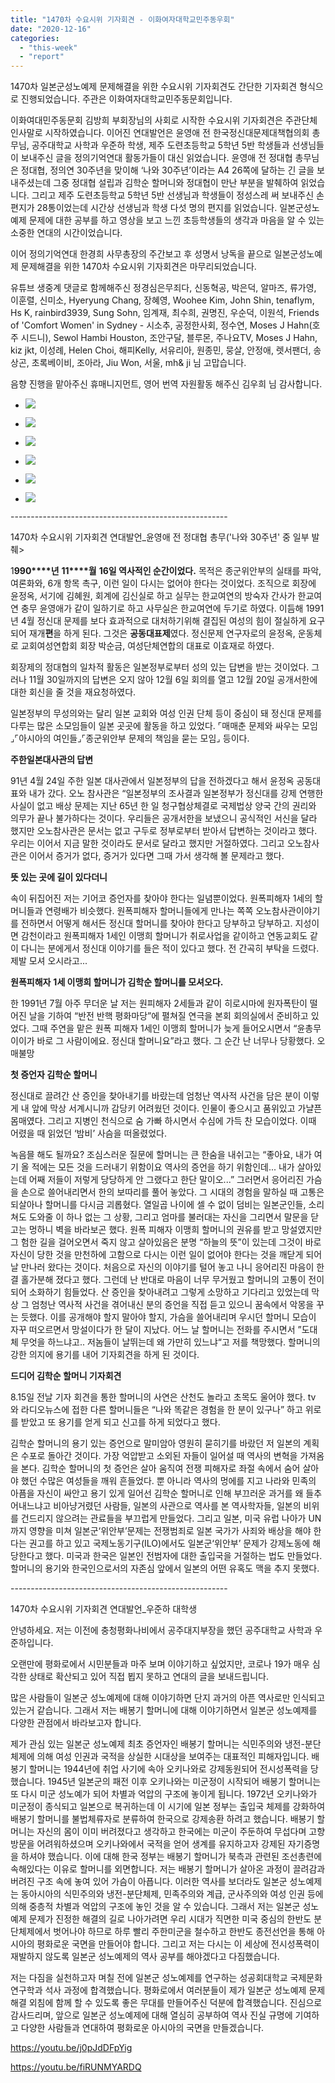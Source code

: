 ```yaml
---
title: "1470차 수요시위 기자회견 - 이화여자대학교민주동우회"
date: "2020-12-16"
categories: 
  - "this-week"
  - "report"
---
```


1470차 일본군성노예제 문제해결을 위한 수요시위 기자회견도 간단한 기자회견 형식으로 진행되었습니다. 주관은 이화여자대학교민주동문회입니다.

이화여대민주동문회 김방희 부회장님의 사회로 시작한 수요시위 기자회견은 주관단체 인사말로 시작하였습니다. 이어진 연대발언은 윤영애 전 한국정신대문제대책협의회 총무님, 공주대학교 사학과 우준하 학생, 제주 도련초등학교 5학년 5반 학생들과 선생님들이 보내주신 글을 정의기억연대 활동가들이 대신 읽었습니다. 윤영애 전 정대협 총무님은 정대협, 정의연 30주년을 맞이해 ‘나와 30주년’이라는 A4 26쪽에 달하는 긴 글을 보내주셨는데 그중 정대협 설립과 김학순 할머니와 정대협이 만난 부분을 발췌하여 읽었습니다. 그리고 제주 도련초등학교 5학년 5반 선생님과 학생들이 정성스레 써 보내주신 손편지가 28통이었는데 시간상 선생님과 학생 다섯 명의 편지를 읽었습니다. 일본군성노예제 문제에 대한 공부를 하고 영상을 보고 느낀 초등학생들의 생각과 마음을 알 수 있는 소중한 연대의 시간이었습니다.

이어 정의기억연대 한경희 사무총장의 주간보고 후 성명서 낭독을 끝으로 일본군성노예제 문제해결을 위한 1470차 수요시위 기자회견은 마무리되었습니다.

유튜브 생중계 댓글로 함께해주신 정경심은무죄다, 신동혁공, 박은덕, 알마즈, 류가영, 이훈렬, 신미소, Hyeryung Chang, 장혜영, Woohee Kim, John Shin, tenaflym, Hs K, rainbird3939, Sung Sohn, 임계재, 최수희, 권명진, 우순덕, 이원석, Friends of 'Comfort Women' in Sydney - 시소추, 공정한사회, 정수연, Moses J Hahn(​호주 시드니), Sewol Hambi Houston, 조안구달, 블루몬, 주나요TV, Moses J Hahn, kiz jkt, 이성례, Helen Choi, 해피Kelly, 서유리아, 원종민, 뭉살, 안정애, 렛서팬더, 송상곤, 초록베이비, 조아라, Jiu Won, 서울, mh& ji 님 고맙습니다.

음향 진행을 맡아주신 휴매니지먼트, 영어 번역 자원활동 해주신 김우희 님 감사합니다.

- ![](https://r2.womenandwar.net/2020/12/크기변환IMGP3614.jpg)
    
- ![](https://r2.womenandwar.net/2020/12/크기변환IMGP3637.jpg)
    
- ![](https://r2.womenandwar.net/2020/12/크기변환IMGP3688.jpg)
    
- ![](https://r2.womenandwar.net/2020/12/크기변환IMGP3708.jpg)
    
- ![](https://r2.womenandwar.net/2020/12/크기변환IMGP3736.jpg)
    
- ![](https://r2.womenandwar.net/2020/12/크기변환IMGP3785.jpg)
    

\------------------------------------------------------

1470차 수요시위 기자회견 연대발언\_윤영애 전 정대협 총무('나와 30주년' 중 일부 발췌>

1**990****년** **11****월** **16****일 역사적인 순간이었다****.** 목적은 종군위안부의 실태를 파악, 여론화와, 6개 항목 촉구, 이런 일이 다시는 없어야 한다는 것이었다. 조직으로 회장에 윤정옥, 서기에 김혜원, 회계에 김신실로 하고 실무는 한교여연의 방숙자 간사가 한교여연 충무 윤영애가 같이 일하기로 하고 사무실은 한교여연에 두기로 하였다. 이듬해 1991년 4월 정신대 문제를 보다 효과적으로 대처하기위해 결집된 여성의 힘이 절실하게 요구되어 재개**편**을 하게 된다. 그것은 **공동대표제**였다. 정신문제 연구자로의 윤정옥, 운동체로 교회여성연합회 회장 박순금, 여성단체연합의 대표로 이효재로 하였다.

회장제의 정대협의 일차적 활동은 일본정부로부터 성의 있는 답변을 받는 것이었다. 그러나 11월 30일까지의 답변은 오지 않아 12월 6일 회의를 열고 12월 20일 공개서한에 대한 회신을 줄 것을 재요청하였다.

일본정부의 무성의와는 달리 일본 교회와 여성 인권 단체 등이 중심이 돼 정신대 문제를 다루는 많은 소모임들이 일본 곳곳에 활동을 하고 있었다. ⌜매매춘 문제와 싸우는 모임⌟⌜아시아의 여인들⌟⌜종군위안부 문제의 책임을 묻는 모임⌟ 등이다.

**주한일본대사관의 답변**

91년 4월 24일 주한 일본 대사관에서 일본정부의 답을 전하겠다고 해서 윤정옥 공동대표와 내가 갔다. 오노 참사관은 “일본정부의 조사결과 일본정부가 정신대를 강제 연행한 사실이 없고 배상 문제는 지난 65년 한 일 청구협상체결로 국제법상 양국 간의 권리와 의무가 끝나 불가하다는 것이다. 우리들은 공개서한을 보냈으니 공식적인 서신을 달라 했지만 오노참사관은 문서는 없고 구두로 정부로부터 받아서 답변하는 것이라고 했다. 우리는 이어서 지금 말한 것이라도 문서로 달라고 했지만 거절하였다. 그리고 오노참사관은 이어서 증거가 없다, 증거가 있다면 그때 가서 생각해 볼 문제라고 했다.

**뜻 있는 곳에 길이 있다더니**

속이 뒤집어진 저는 기어코 증언자를 찾아야 한다는 일념뿐이었다. 원폭피해자 1세의 할머니들과 연령배가 비슷했다. 원폭피해자 할머니들에게 만나는 쪽쪽 오노참사관이야기를 전하면서 어떻게 해서든 정신대 할머니를 찾아야 한다고 당부하고 당부하고. 지성이면 감천이라고 원폭피해자 1세인 이맹희 할머니가 취로사업을 같이하고 연동교회도 같이 다니는 분에게서 정신대 이야기를 들은 적이 있다고 했다. 전 간곡히 부탁을 드렸다. 제발 모셔 오시라고...

**원폭피해자** **1****세 이맹희 할머니가 김학순 할머니를 모셔오다****.**

한 1991년 7월 아주 무더운 날 저는 원피해자 2세들과 같이 히로시마에 원자폭탄이 떨어진 날을 기하여 “반전 반핵 평화마당”에 펼쳐질 연극을 본회 회의실에서 준비하고 있었다. 그때 주연을 맡은 원폭 피해자 1세인 이맹희 할머니가 늦게 들어오시면서 “윤총무 이이가 바로 그 사람이에요. 정신대 할머니요”라고 했다. 그 순간 난 너무나 당황했다. 오매불망

**첫 증언자 김학순 할머니**

정신대로 끌려간 산 증인을 찾아내기를 바랐는데 엄청난 역사적 사건을 담은 분이 이렇게 내 앞에 막상 서계시니까 감당키 어려웠던 것이다. 인물이 좋으시고 품위있고 가냘픈 몸매였다. 그리고 지병인 천식으로 숨 가빠 하시면서 수심에 가득 찬 모습이었다. 이때 어렸을 때 읽었던 ‘밤비’ 사슴을 떠올렸었다.

녹음믈 해도 될까요? 조심스러운 질문에 할머니는 큰 한숨을 내쉬고는 “좋아요, 내가 여기 올 적에는 모든 것을 드러내기 위함이요 역사의 증언을 하기 위함인데... 내가 살아있는데 어째 저들이 저렇게 당당하게 안 그랬다고 한단 말이오...” 그러면서 응어리진 가슴을 손으로 쓸어내리면서 한의 보따리를 풀어 놓았다. 그 시대의 경험을 말하실 때 고통은 되살아나 할머니를 다시금 괴롭혔다. 열일곱 나이에 셀 수 없이 덤비는 일본군인들, 소리쳐도 도와줄 이 하나 없는 그 상황, 그리고 엄마를 불러대는 자신을 그리면서 말문을 닫고는 멍하니 벽을 바라보곤 했다. 원폭 피해자 이맹희 할머니의 권유를 받고 망설였지만 그 험한 길을 걸어오면서 죽지 않고 살아있음은 분명 “하늘의 뜻”이 있는데 그것이 바로 자신이 당한 것을 만천하에 고함으로 다시는 이런 일이 없어야 한다는 것을 깨닫게 되어 날 만나러 왔다는 것이다. 처음으로 자신의 이야기를 털어 놓고 나니 응어리진 마음이 한결 홀가분해 졌다고 했다. 그런데 난 반대로 마음이 너무 무거웠고 할머니의 고통이 전이되어 소화하기 힘들었다. 산 증인을 찾아내려고 그렇게 소망하고 기다리고 있었는데 막상 그 엄청난 역사적 사건을 겪어내신 분의 증언을 직접 듣고 있으니 꿈속에서 악몽을 꾸는 듯했다. 이를 공개해야 할지 말아야 할지, 가슴을 쓸어내리며 우시던 할머니 모습이 자꾸 떠오르면서 망설이다가 한 달이 지났다. 어느 날 할머니는 전화를 주시면서 ”도대체 무엇을 하느냐고.. 저놈들이 날뛰는데 왜 가만히 있느냐“고 저를 책망했다. 할머니의 강한 의지에 용기를 내어 기자회견을 하게 된 것이다.

**드디어 김학순 할머니 기자회견**

8.15일 전날 기자 회견을 통한 할머니의 사연은 산천도 놀라고 초목도 울어야 했다. tv 와 라디오뉴스에 접한 다른 할머니들은 “나와 똑같은 경험을 한 분이 있구나” 하고 위로를 받았고 또 용기를 얻게 되고 신고를 하게 되었다고 했다.

김학순 할머니의 용기 있는 증언으로 말미암아 영원히 묻히기를 바랐던 저 일본의 계획은 수포로 돌아간 것이다. 가장 억압받고 소외된 자들이 일어설 때 역사의 변혁을 가져옴을 본다. 김학순 할머니의 첫 증언은 살아 움직여 전쟁 피해자로 좌절 속에서 숨어 살아야 했던 수많은 여성들을 깨워 흔들었다. 뿐 아니라 역사의 멍에를 지고 나라와 민족의 아픔을 자신이 싸안고 용기 있게 일어선 김학순 할머니로 인해 부끄러운 과거를 왜 들추어내느냐고 비아냥거렸던 사람들, 일본의 사관으로 역사를 본 역사학자들, 일본의 비위를 건드리지 않으려는 관료들을 부끄럽게 만들었다. 그리고 일본, 미국 유럽 나아가 UN까지 영향을 미쳐 일본군‘위안부’문제는 전쟁범죄로 일본 국가가 사죄와 배상을 해야 한다는 권고를 하고 있고 국제노동기구(ILO)에서도 일본군‘위안부’ 문제가 강제노동에 해당한다고 했다. 미국과 한국은 일본인 전범자에 대한 출입국을 거절하는 법도 만들었다. 할머니의 용기와 한국인으로서의 자존심 앞에서 일본의 어떤 유혹도 맥을 추지 못했다.

\------------------------------------------------------

1470차 수요시위 기자회견 연대발언\_우준하 대학생

안녕하세요. 저는 이전에 충청평화나비에서 공주대지부장을 했던 공주대학교 사학과 우준하입니다.

오랜만에 평화로에서 시민분들과 마주 보며 이야기하고 싶었지만, 코로나 19가 매우 심각한 상태로 확산되고 있어 직접 뵙지 못하고 연대의 글을 보내드립니다.

많은 사람들이 일본군 성노예제에 대해 이야기하면 단지 과거의 아픈 역사로만 인식되고 있는거 같습니다. 그래서 저는 배봉기 할머니에 대해 이야기하면서 일본군 성노예제를 다양한 관점에서 바라보고자 합니다.

제가 관심 있는 일본군 성노예제 최초 증언자인 배봉기 할머니는 식민주의와 냉전-분단체제에 의해 여성 인권과 국적을 상실한 시대상을 보여주는 대표적인 피해자입니다. 배봉기 할머니는 1944년에 취업 사기에 속아 오키나와로 강제동원되어 전시성폭력을 당했습니다. 1945년 일본군의 패전 이후 오키나와는 미군정이 시작되어 배봉기 할머니는 또 다시 미군 성노예가 되어 차별과 억압의 구조에 놓이게 됩니다. 1972년 오키나와가 미군정이 종식되고 일본으로 복귀하는데 이 시기에 일본 정부는 출입국 체제를 강화하여 배봉기 할머니를 불법체류자로 분류하여 한국으로 강제송환 하려고 했습니다. 배봉기 할머니는 자신의 몸이 이미 버려졌다고 생각하고 한국에는 미군이 주둔하여 무섭다며 고향 방문을 어려워하셨으며 오키나와에서 국적을 얻어 생계를 유지하고자 강제된 자기증명을 하셔야 했습니다. 이에 대해 한국 정부는 배봉기 할머니가 북측과 관련된 조선총련에 속해있다는 이유로 할머니를 외면합니다. 저는 배봉기 할머니가 살아온 과정이 끌려감과 버려진 구조 속에 놓여 있어 가슴이 아픕니다. 이러한 역사를 보더라도 일본군 성노예제는 동아시아의 식민주의와 냉전-분단체제, 민족주의와 계급, 군사주의와 여성 인권 등에 의해 중층적 차별과 억압의 구조에 놓인 것을 알 수 있습니다. 그래서 저는 일본군 성노예제 문제가 진정한 해결의 길로 나아가려면 우리 시대가 직면한 미국 중심의 한반도 분단체제에서 벗어나야 하므로 하루 빨리 주한미군을 철수하고 한반도 종전선언을 통해 아시아의 평화로운 국면을 만들어야 합니다. 그리고 저는 다시는 이 세상에 전시성폭력이 재발하지 않도록 일본군 성노예제의 역사 공부를 해야겠다고 다짐했습니다.

저는 다짐을 실천하고자 며칠 전에 일본군 성노예제를 연구하는 성공회대학교 국제문화연구학과 석사 과정에 합격했습니다. 평화로에서 여러분들이 제가 일본군 성노예제 문제해결 외침에 함께 할 수 있도록 좋은 무대를 만들어주신 덕분에 합격했습니다. 진심으로 감사드리며, 앞으로 일본군 성노예제에 대해 열심히 공부하여 역사 진실 규명에 기여하고 다양한 사람들과 연대하여 평화로운 아시아의 국면을 만들겠습니다.

https://youtu.be/j0pJdDFpYig

https://youtu.be/fiRUNMYARDQ
